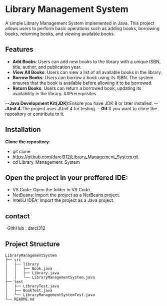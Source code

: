 # Library Management System

A simple Library Management System implemented in Java. This project allows users to perform basic operations such as adding books, borrowing books, returning books, and viewing available books.

## Features

- **Add Books**: Users can add new books to the library with a unique ISBN, title, author, and publication year.
- **View All Books**: Users can view a list of all available books in the library.
- **Borrow Books**: Users can borrow a book using its ISBN. The system ensures that the book is available before allowing it to be borrowed.
- **Return Books**: Users can return a borrowed book, updating its availability in the library.
##Prerequisites

--**Java Development Kit(JDK)**:Ensure you have JDK 8 or later installed.
--**JUnit 4**:The project uses JUnit 4 for testing.
--**Git**:If you want to clone the repository or contribute to it.

## Installation
**Clone the repository**:
   - git clone
   -  https://github.com/darcl312/Library_Management_System.git
   - cd Library_Management_System
## Open the project in your preffered IDE:
   - VS Code: Open the folder in VS Code.
   - NetBeans: Import the project as a NetBeans project.
   - IntelliJ IDEA: Import the project as a Java project.
## contact
-GithHub : darcl312

## Project Structure

```plaintext
LibraryManagementSystem
├── src
│   ├── library
│   │   ├── Book.java
│   │   ├── Library.java
│   │   └── LibraryManagementSystem.java
├── test
│   ├── LibraryTest.java
│   ├── BookTest.java
│   └── LibraryManagementSystemTest.java
└── README.md


